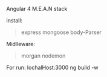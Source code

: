 Angular 4 M.E.A.N stack 

install:

>express
>mongoose
>body-Parser

Midlleware:
>morgan
>nodemon

For run:
lochalHost:3000
ng build -w 



